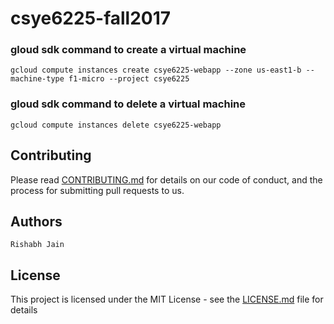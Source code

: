 # csye6225-fall2017



### gloud sdk command to create a virtual machine

```
gcloud compute instances create csye6225-webapp --zone us-east1-b --machine-type f1-micro --project csye6225

```
### gloud sdk command to delete a virtual machine
```
gcloud compute instances delete csye6225-webapp

```



## Contributing

Please read [CONTRIBUTING.md](https://gist.github.com/PurpleBooth/b24679402957c63ec426) for details on our code of conduct, and the process for submitting pull requests to us.

## Authors
```
Rishabh Jain
```

## License

This project is licensed under the MIT License - see the [LICENSE.md](LICENSE.md) file for details


